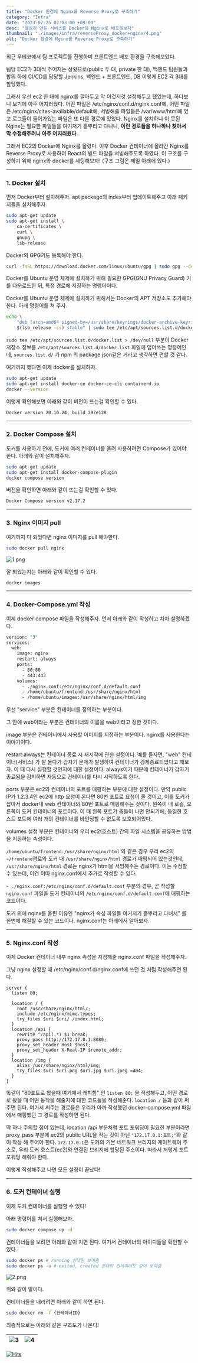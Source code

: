 ```yaml
---
title: "Docker 환경에 Nginx를 Reverse Proxy로 구축하기"
category: "Infra"
date: "2023-07-25 02:03:00 +09:00"
desc: "열심히 만든 서비스를 Docker와 Nginx로 배포해보자"
thumbnail: "./images/infra/reverseProxy_docker+nginx/4.png"
alt: "Docker 환경에 Nginx를 Reverse Proxy로 구축하기"
---
```


최근 우테코에서 팀 프로젝트를 진행하며 프론트엔드 배포 환경을 구축해보았다.

팀당 EC2가 3대씩 주어지는 상황으로(public 두 대, private 한 대), 백엔드 팀원들과 합의 하에 CI/CD를 담당할 Jenkins, 백엔드 + 프론트엔드, DB 이렇게 EC2 각 3대를 할당했다.

그래서 우선 ec2 한 대에 nginx를 깔아두고 막 이것저것 설정해두고 했었는데, 하다보니 보기에 아주 어지러웠다.
어떤 파일은 /etc/nginx/conf.d/nginx.conf에, 어떤 파일은 /etc/nginx/sites-available/default에, 서빙해줄 파일들은 /var/www/html에 있고 로그들이 들어가있는 파일은 또 다른 경로에 있었다.
Nginx를 설치하니 이 못된 Nginx는 필요한 파일들을 여기저기 흩뿌리고 다니니, **이런 경로들을 하나하나 찾아서 막 수정해주려니 아주 어지러웠다.**

그래서 EC2의 Docker에 Nginx를 올렸다. 이후 Docker 컨테이너에 올라간 Nginx를 Reverse Proxy로 사용하여 React의 빌드 파일을 서빙해주도록 하였다.
이 구조를 구성하기 위해 nginx와 docker를 세팅해보자! (구조 그림은 제일 아래에 있다.)

<hr/>

### 1. Docker 설치

먼저 Docker부터 설치해주자.
apt package의 index부터 업데이트해주고 아래 패키지들을 설치해주자.

```bash
sudo apt-get update
sudo apt-get install \
    ca-certificates \
    curl \
    gnupg \
    lsb-release
```

Docker의 GPG키도 등록해야 한다.

```bash
curl -fsSL https://download.docker.com/linux/ubuntu/gpg | sudo gpg --dearmor -o /usr/share/keyrings/docker-archive-keyring.gpg
```

Docker를 Ubuntu 운영 체제에 설치하기 위해 필요한 GPG(GNU Privacy Guard) 키를 다운로드한 뒤, 특정 경로에 저장하는 명령어이다.

Docker를 Ubuntu 운영 체제에 설치하기 위해서는 Docker의 APT 저장소도 추가해야 한다.
아래 명령어를 쳐 주자.

```bash
echo \
    "deb [arch=amd64 signed-by=/usr/share/keyrings/docker-archive-keyring.gpg] https://download.docker.com/linux/ubuntu \
    $(lsb_release -cs) stable" | sudo tee /etc/apt/sources.list.d/docker.list > /dev/null
```

`sudo tee /etc/apt/sources.list.d/docker.list > /dev/null` 부분이 Docker 저장소 정보를 `/etc/apt/sources.list.d/docker.list` 파일에 덮어쓰는 명령어인데, `sources.list.d/` 가 npm 의 package.json같은 거라고 생각하면 편할 것 같다.

여기까지 했다면 이제 docker를 설치하자.

```bash
sudo apt-get update
sudo apt-get install docker-ce docker-ce-cli containerd.io
docker --version
```

이렇게 확인해보면 아래와 같이 버전이 뜨는걸 확인할 수 있다.

```bash
Docker version 20.10.24, build 297e128
```

<hr/>

### 2. Docker Compose 설치

도커를 사용하기 전에, 도커에 여러 컨테이너를 올려 사용하려면 Compose가 있어야 한다.
아래와 같이 설치해주자.

```bash
sudo apt-get update
sudo apt-get install docker-compose-plugin
docker compose version
```

버전을 확인하면 아래와 같이 뜨는걸 확인할 수 있다.

```bash
Docker Compose version v2.17.2
```

<hr/>

### 3. Nginx 이미지 pull

여기까지 다 되었다면 nginx 이미지를 pull 해야한다.

```bash
sudo docker pull nginx
```

<img src="./images/infra/reverseProxy_docker+nginx/1.png" alt="1.png"/> 
<br/>

잘 되었는지는 아래와 같이 확인할 수 있다.

```bash
docker images
```

<hr/>

### 4. Docker-Compose.yml 작성

이제 docker compose 파일을 작성해주자.
먼저 아래와 같이 작성하고 차차 설명하겠다.

```bash
version: "3"
services:
  web:
    image: nginx
    restart: always
    ports:
      - 80:80
      - 443:443
    volumes:
      - ./nginx.conf:/etc/nginx/conf.d/default.conf
      - /home/ubuntu/frontend:/usr/share/nginx/html
      - /home/ubuntu/images:/usr/share/nginx/html/img
```

우선 "service" 부분은 컨테이너를 정의하는 부분이다.

그 안에 web이라는 부분은 컨테이너의 이름을 web이라고 정한 것이다.

image 부분은 컨테이너에서 사용할 이미지를 지정하는 부분이다. nginx를 사용한다는 이야기이다.

restart:always는 컨테이너 종료 시 재시작에 관한 설정이다.
예를 들자면, "web" 컨테이너(서비스) 가 잘 돌다가 갑자기 문제가 발생하여 컨테이너가 강제종료되었다고 해보자. 이 때 다시 실행할 것인지에 대한 설정이다. always이기 때문에 컨테이너가 갑자기 종료됨을 감지하면 자동으로 컨테이너를 다시 시작하도록 한다.

ports 부분은 ec2와 컨테이너의 포트를 매핑하는 부분에 대한 설정이다.
만약 public IP가 1.2.3.4인 ec2에 http 요청이 온다면 80번 포트로 요청이 올 것이고, 이를 도커가 잡아서 docker내 web 컨테이너의 80번 포트로 매핑해주는 것이다.
왼쪽이 내 로컬, 오른쪽이 도커 컨테이너의 포트이다. 이 때 왼쪽 포트가 충돌이 나면 안되기에, 동일한 호스트 포트에 여러 개의 컨테이너를 바인딩할 수 없도록 보호되어있다.

volumes 설정 부분은 컨테이너와 우리 ec2(호스트) 간의 파일 시스템을 공유하는 방법을 지정하는 속성이다.

`/home/ubuntu/frontend:/usr/share/nginx/html` 와 같은 경우 우리 ec2의 `~/frontend`경로와 도커 내 `/usr/share/nginx/html` 경로가 매핑되어 있는것인데, `/usr/share/nginx/html` 경로는 nginx가 html을 서빙해주는 경로이다. 이는 수정할 수 있는데, 이건 이따 nginx.conf에서 추가로 작성할 수 있다.

`- ./nginx.conf:/etc/nginx/conf.d/default.conf` 부분의 경우, 곧 작성할 `nginx.conf` 파일을 도커 컨테이너의 `/etc/nginx/conf.d/default.conf`에 매핑하는 코드이다.

도커 위에 nginx를 올린 이유인 "nginx가 속성 파일들 여기저기 흩뿌리고 다녀서" 를 한번에 해결할 수 있는 코드이다.
nginx.conf는 아래에서 알아보자.

<hr/>

### 5. Nginx.conf 작성

이제 Docker 컨테이너 내부 nginx 속성을 지정해줄 nginx.conf 파일을 작성해주자.

그냥 nginx 설정할 때 /etc/nginx/conf.d/nginx.conf에 쓰던 것 처럼 작성해주면 된다.

```nginx
server {
  listen 80;

  location / {
    root /usr/share/nginx/html/;
    include /etc/nginx/mime.types;
    try_files $uri $uri/ /index.html;
  }
  location /api {
    rewrite ^/api(.*) $1 break;
    proxy_pass http://172.17.0.1:8080;
    proxy_set_header Host $host;
    proxy_set_header X-Real-IP $remote_addr;
  }
  location /img {
    alias /usr/share/nginx/html/img;
    try_files $uri $uri.png $uri.jpg $uri.jpeg =404;
  }
}
```

똑같이 "80포트로 왔을때 여기에서 캐치함" 인 `listen 80;` 을 작성해두고, 어떤 경로로 왔을 때 어떤 동작을 해줄지에 대한 코드들을 작성해준다.
`location /` 등과 같이 써주면 된다.
여기서 써주는 경로들은 우리가 아까 작성했던 docker-compose.yml 파일에서 매핑했던 그 경로를 작성하면 된다.

딱 하나 주의할 점이 있는데, location /api 부분처럼 포트 포워딩이 필요한 부분이라면 proxy_pass 부분에 ec2의 public URL을 적는 것이 아닌 `"172.17.0.1:포트;"`와 같이 작성 해 주어야 한다.
`172.17.0.1`은 도커의 기본 네트워크 브리지의 게이트웨이 주소로, 우리 도커 호스트(ec2)와 연결된 브리지에 할당된 주소이다.
따라서 저렇게 포트 포워딩 해줘야 한다.

이렇게 작성해주고 나면 모든 설정이 끝났다!

<hr/>

### 6. 도커 컨테이너 실행

이제 도커 컨테이너를 실행할 수 있다!

아래 명령어를 쳐서 실행해보자.

```bash
sudo docker compose up -d
```

컨테이너들을 보려면 아래와 같이 치면 된다. 여기서 컨테이너의 아이디들을 확인할 수 있다.

```bash
sudo docker ps # running 상태만 보여줌
sudo docker ps -a # exited, created 상태의 컨테이너도 같이 보여줌
```

<img src="./images/infra/reverseProxy_docker+nginx/2.png" alt="2.png"/> 
<br/>

위와 같이 말이다.

컨테이너들을 내리려면 아래와 같이 하면 된다.

```bash
sudo docker rm -f {컨테이너ID}
```

최종적으로는 아래와 같은 구조도가 나온다!

| ![3](./images/infra/reverseProxy_docker+nginx/3.png) | ![4](./images/infra/reverseProxy_docker+nginx/4.png) |
| ---------------------------------------------------- | ---------------------------------------------------- |

[![Hits](https://hits.seeyoufarm.com/api/count/incr/badge.svg?url=https%3A%2F%2Fblog.woochan.info%2Fblog%2FreverseProxy_docker%2Bnginx%2F&count_bg=%2379C83D&title_bg=%23555555&icon=&icon_color=%23E7E7E7&title=hits&edge_flat=false)](https://hits.seeyoufarm.com)

